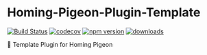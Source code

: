 # Homing-Pigeon-Plugin-Template

[![Build Status](https://travis-ci.com/SudoDotDog/Homing-Pigeon-Module-Template.svg?branch=master)](https://travis-ci.com/SudoDotDog/Homing-Pigeon-Module-Template)
[![codecov](https://codecov.io/gh/SudoDotDog/Homing-Pigeon-Module-Template/branch/master/graph/badge.svg)](https://codecov.io/gh/SudoDotDog/Homing-Pigeon-Module-Template)
[![npm version](https://badge.fury.io/js/%40homing-pigeon%2Fmodule-template.svg)](https://badge.fury.io/js/%40homing-pigeon%2Fmodule-template)
[![downloads](https://img.shields.io/npm/dm/@homing-pigeon/module-template.svg)](https://www.npmjs.com/package/@homing-pigeon/module-template)

:penguin: Template Plugin for Homing Pigeon
